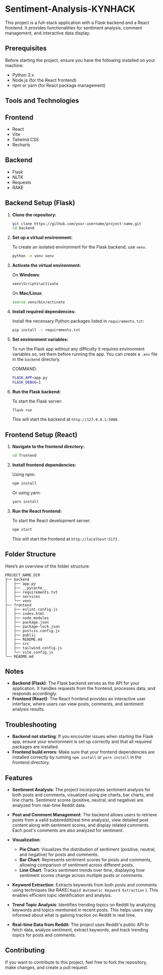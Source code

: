 
# Sentiment-Analysis-KYNHACK

This project is a full-stack application with a Flask backend and a React frontend. It provides functionalities for sentiment analysis, comment management, and interactive data display.

## Prerequisites

Before starting the project, ensure you have the following installed on your machine:

- Python 3.x
- Node.js (for the React frontend)
- npm or yarn (for React package management)

## Tools and Technologies

## Frontend

- React
- Vite
- Tailwind CSS
- Recharts
  
## Backend

- Flask
- NLTK
- Requests
- RAKE


## Backend Setup (Flask)

1. **Clone the repository:**

   ```bash
   git clone https://github.com/your-username/project-name.git
   cd backend
   ```

2. **Set up a virtual environment:**

   To create an isolated environment for the Flask backend, use `venv`.

   ```bash
   python -m venv venv
   ```

3. **Activate the virtual environment:**

   On **Windows**:

   ```bash
   venv\Scripts\activate
   ```

   On **Mac/Linux**:

   ```bash
   source venv/bin/activate
   ```

4. **Install required dependencies:**

   Install the necessary Python packages listed in `requirements.txt`:

   ```bash
   pip install -r requirements.txt
   ```

5. **Set environment variables:**

   To run the Flask app without any difficulty it requires environment variables so, set them before running the app. You can create a `.env` file in the `backend` directory.

   COMMAND:
   ```bash
   FLASK_APP=app.py
   FLASK_DEBUG=1
   ```

6. **Run the Flask backend:**

   To start the Flask server:

   ```bash
   flask run
   ```

   This will start the backend at `http://127.0.0.1:5000`.

## Frontend Setup (React)

1. **Navigate to the frontend directory:**

   ```bash
   cd frontend
   ```

2. **Install frontend dependencies:**

   Using npm:

   ```bash
   npm install
   ```

   Or using yarn:

   ```bash
   yarn install
   ```

3. **Run the React frontend:**

   To start the React development server:

   ```bash
   npm start
   ```

   This will start the frontend at `http://localhost:5173` .


## Folder Structure

Here’s an overview of the folder structure:

```
PROJECT_NAME_DIR
├── backend
│   ├── app.py
│   ├── __pycache__
│   ├── requirements.txt
│   ├── services
│   └── venv
├── frontend
│   ├── eslint.config.js
│   ├── index.html
│   ├── node_modules
│   ├── package.json
│   ├── package-lock.json
│   ├── postcss.config.js
│   ├── public
│   ├── README.md
│   ├── src
│   ├── tailwind.config.js
│   └── vite.config.js
└── README.md
```

## Notes

- **Backend (Flask)**: The Flask backend serves as the API for your application. It handles requests from the frontend, processes data, and responds accordingly.
- **Frontend (React)**: The React frontend provides an interactive user interface, where users can view posts, comments, and sentiment analysis results.

## Troubleshooting

- **Backend not starting**: If you encounter issues when starting the Flask app, ensure your environment is set up correctly and that all required packages are installed.
- **Frontend build errors**: Make sure that your frontend dependencies are installed correctly by running `npm install` or `yarn install` in the frontend directory.


##  Features

- **Sentiment Analysis**: The project incorporates sentiment analysis for both posts and comments, visualized using pie charts, bar charts, and line charts. Sentiment scores (positive, neutral, and negative) are analyzed from real-time Reddit data.
  
- **Post and Comment Management**: The backend allows users to retrieve posts from a valid subbreddit(real time analysis), view detailed post content along with sentiment scores, and display related comments. Each post's comments are also analyzed for sentiment.

- **Visualization**:
  - **Pie Chart**: Visualizes the distribution of sentiment (positive, neutral, and negative) for posts and comments.
  - **Bar Chart**: Represents sentiment scores for posts and comments, allowing comparison of sentiment across different posts.
  - **Line Chart**: Tracks sentiment trends over time, displaying how sentiment scores change across multiple posts or comments.
  
- **Keyword Extraction**: Extracts keywords from both posts and comments using techniques like RAKE( ` Rapid Automatic Keyword Extraction ` ). This enables efficient topic identification and analysis.
  
- **Trend Topic Analysis**: Identifies trending topics on Reddit by analyzing keywords and topics mentioned in recent posts. This helps users stay informed about what is gaining traction on Reddit in real time.

- **Real-time Data from Reddit**: The project uses Reddit's public API to fetch data, analyze sentiment, extract keywords, and track trending topics for posts and comments.
 

## Contributing

If you want to contribute to this project, feel free to fork the repository, make changes, and create a pull request.
